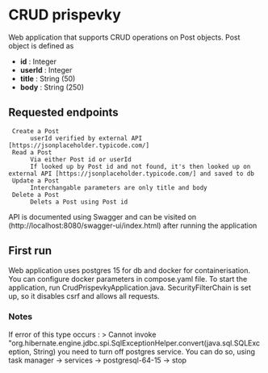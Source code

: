 # CRUD prispevky

Web application that supports CRUD operations on Post objects.
Post object is defined as 
* **id** : Integer 
* **userId** : Integer  
* **title** : String (50)
* **body** : String (250)                            

## Requested endpoints  
     Create a Post
          userId verified by external API [https://jsonplaceholder.typicode.com/] 
     Read a Post
          Via either Post id or userId 
          If looked up by Post id and not found, it's then looked up on external API [https://jsonplaceholder.typicode.com/] and saved to db
     Update a Post
          Interchangable parameters are only title and body
     Delete a Post
          Delets a Post using Post id

API is documented using Swagger and can be visited on (http://localhost:8080/swagger-ui/index.html) after running the application


## First run
Web application uses postgres 15 for db and docker for containerisation. You can configure docker parameters in compose.yaml file. To start the application, run CrudPrispevkyApplication.java. SecurityFilterChain is set up, so it disables csrf and allows all requests. 


### Notes
If error of this type occurs :  > Cannot invoke "org.hibernate.engine.jdbc.spi.SqlExceptionHelper.convert(java.sql.SQLException, String)
you need to turn off postgres service. You can do so, using task manager -> services -> postgresql-64-15 -> stop
